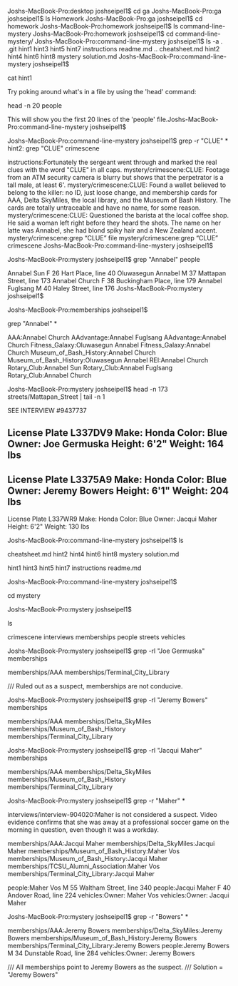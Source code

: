 Joshs-MacBook-Pro:desktop joshseipel1$ cd ga
Joshs-MacBook-Pro:ga joshseipel1$ ls
Homework
Joshs-MacBook-Pro:ga joshseipel1$ cd homework
Joshs-MacBook-Pro:homework joshseipel1$ ls
command-line-mystery
Joshs-MacBook-Pro:homework joshseipel1$ cd command-line-mystery/
Joshs-MacBook-Pro:command-line-mystery joshseipel1$ ls -a
.   .git    hint1   hint3   hint5   hint7   instructions  readme.md
..    cheatsheet.md hint2   hint4   hint6   hint8   mystery   solution.md
Joshs-MacBook-Pro:command-line-mystery joshseipel1$

cat hint1

Try poking around what's in a file by using the 'head' command:

  head -n 20 people

This will show you the first 20 lines of the 'people' file.Joshs-MacBook-Pro:command-line-mystery joshseipel1$



Joshs-MacBook-Pro:command-line-mystery joshseipel1$ grep -r "CLUE" *
hint2:
 grep "CLUE" crimescene

instructions:Fortunately the sergeant went through and marked the real clues with the word "CLUE" in all caps.
mystery/crimescene:CLUE: Footage from an ATM security camera is blurry but shows that the perpetrator is a tall male, at least 6'.
mystery/crimescene:CLUE: Found a wallet believed to belong to the killer: no ID, just loose change, and membership cards for AAA, Delta SkyMiles, the local library, and the Museum of Bash History. The cards are totally untraceable and have no name, for some reason.
mystery/crimescene:CLUE: Questioned the barista at the local coffee shop. He said a woman left right before they heard the shots. The name on her latte was Annabel, she had blond spiky hair and a New Zealand accent.
mystery/crimescene:grep “CLUE” file
mystery/crimescene:grep “CLUE” crimescene
Joshs-MacBook-Pro:command-line-mystery joshseipel1$

Joshs-MacBook-Pro:mystery joshseipel1$
grep "Annabel" people

Annabel Sun F 26  Hart Place, line 40
Oluwasegun Annabel  M 37  Mattapan Street, line 173
Annabel Church  F 38  Buckingham Place, line 179
Annabel Fuglsang  M 40  Haley Street, line 176
Joshs-MacBook-Pro:mystery joshseipel1$

Joshs-MacBook-Pro:memberships joshseipel1$

grep "Annabel" *

AAA:Annabel Church
AAdvantage:Annabel Fuglsang
AAdvantage:Annabel Church
Fitness_Galaxy:Oluwasegun Annabel
Fitness_Galaxy:Annabel Church
Museum_of_Bash_History:Annabel Church
Museum_of_Bash_History:Oluwasegun Annabel
REI:Annabel Church
Rotary_Club:Annabel Sun
Rotary_Club:Annabel Fuglsang
Rotary_Club:Annabel Church



Joshs-MacBook-Pro:mystery joshseipel1$
head -n 173 streets/Mattapan_Street | tail -n 1

SEE INTERVIEW #9437737


License Plate L337DV9
Make: Honda
Color: Blue
Owner: Joe Germuska
Height: 6'2"
Weight: 164 lbs
--

License Plate L3375A9
Make: Honda
Color: Blue
Owner: Jeremy Bowers
Height: 6'1"
Weight: 204 lbs
--

License Plate L337WR9
Make: Honda
Color: Blue
Owner: Jacqui Maher
Height: 6'2"
Weight: 130 lbs


Joshs-MacBook-Pro:command-line-mystery joshseipel1$
ls

cheatsheet.md hint2   hint4   hint6   hint8   mystery   solution.md

hint1   hint3   hint5   hint7   instructions  readme.md

Joshs-MacBook-Pro:command-line-mystery joshseipel1$

cd mystery

Joshs-MacBook-Pro:mystery joshseipel1$

ls

crimescene  interviews  memberships people    streets   vehicles



Joshs-MacBook-Pro:mystery joshseipel1$
grep -rl "Joe Germuska" memberships

memberships/AAA
memberships/Terminal_City_Library

/// Ruled out as a suspect, memberships are not conducive.

Joshs-MacBook-Pro:mystery joshseipel1$
grep -rl "Jeremy Bowers" memberships

memberships/AAA
memberships/Delta_SkyMiles
memberships/Museum_of_Bash_History
memberships/Terminal_City_Library

Joshs-MacBook-Pro:mystery joshseipel1$
grep -rl "Jacqui Maher" memberships

memberships/AAA
memberships/Delta_SkyMiles
memberships/Museum_of_Bash_History
memberships/Terminal_City_Library

Joshs-MacBook-Pro:mystery joshseipel1$
grep -r "Maher" *

interviews/interview-904020:Maher is not considered a suspect.
Video evidence confirms that she was away at a professional soccer game
on the morning in question, even though it was a workday.

memberships/AAA:Jacqui Maher
memberships/Delta_SkyMiles:Jacqui Maher
memberships/Museum_of_Bash_History:Maher Vos
memberships/Museum_of_Bash_History:Jacqui Maher
memberships/TCSU_Alumni_Association:Maher Vos
memberships/Terminal_City_Library:Jacqui Maher

people:Maher Vos  M 55  Waltham Street, line 340
people:Jacqui Maher F 40  Andover Road, line 224
vehicles:Owner: Maher Vos
vehicles:Owner: Jacqui Maher


Joshs-MacBook-Pro:mystery joshseipel1$
 grep -r "Bowers" *

memberships/AAA:Jeremy Bowers
memberships/Delta_SkyMiles:Jeremy Bowers
memberships/Museum_of_Bash_History:Jeremy Bowers
memberships/Terminal_City_Library:Jeremy Bowers
people:Jeremy Bowers  M 34  Dunstable Road, line 284
vehicles:Owner: Jeremy Bowers

///  All memberships point to Jeremy Bowers as the suspect. ///
Solution = "Jeremy Bowers"


